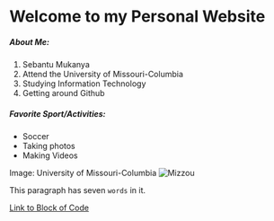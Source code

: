 # Welcome to my Personal Website

##### About Me:
1. Sebantu Mukanya
2. Attend the University of Missouri-Columbia
2. Studying Information Technology
3. Getting around Github

##### Favorite Sport/Activities:

- Soccer
- Taking photos 
- Making Videos

Image: University of Missouri-Columbia
![Mizzou](https://bloximages.newyork1.vip.townnews.com/stltoday.com/content/tncms/assets/v3/editorial/6/e9/6e9eae87-35d9-5219-b089-699de69e2d07/5a75172c61d42.image.jpg)


This paragraph has seven `words` in it.



[Link to Block of Code](BlockOfCode.md)

